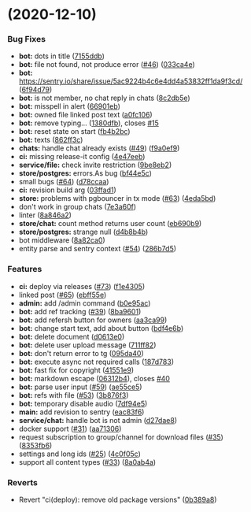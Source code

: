 #  (2020-12-10)


### Bug Fixes

* **bot:** dots in title ([7155ddb](https://github.com/bots-house/share-file-bot/commit/7155ddb7953c2c80c4ea77f363ea658ce4e67261))
* **bot:** file not found, not produce error ([#46](https://github.com/bots-house/share-file-bot/issues/46)) ([033ca4e](https://github.com/bots-house/share-file-bot/commit/033ca4eed997832cb026e65edd0a6159477a4375))
* **bot:** https://sentry.io/share/issue/5ac9224b4c6e4dd4a53832ff1da9f3cd/ ([6f94d79](https://github.com/bots-house/share-file-bot/commit/6f94d79d083b6641159ae34af0f6c09e9c642301))
* **bot:** is not member, no chat reply in chats ([8c2db5e](https://github.com/bots-house/share-file-bot/commit/8c2db5e2d207d7ab0872c5d1c9931827ebeeb777))
* **bot:** misspell in alert ([66901eb](https://github.com/bots-house/share-file-bot/commit/66901eb0548fb053e1d0849329fe71df9aac8d59))
* **bot:** owned file linked post text ([a0fc106](https://github.com/bots-house/share-file-bot/commit/a0fc106541ea6dc72d96774f1954cec493d89557))
* **bot:** remove typing... ([1380dfb](https://github.com/bots-house/share-file-bot/commit/1380dfbd690858d177dacda0c234c4220a799a6d)), closes [#15](https://github.com/bots-house/share-file-bot/issues/15)
* **bot:** reset state on start ([fb4b2bc](https://github.com/bots-house/share-file-bot/commit/fb4b2bc916666a7b771cce4a1c258c99cb521981))
* **bot:** texts ([862ff3c](https://github.com/bots-house/share-file-bot/commit/862ff3c123449f92039d4ce3e11adc47f18e6cbe))
* **chats:** handle chat already exists ([#49](https://github.com/bots-house/share-file-bot/issues/49)) ([f9a0ef9](https://github.com/bots-house/share-file-bot/commit/f9a0ef96bdac67a89a7210044a53357366e127b7))
* **ci:** missing release-it config ([4e47eeb](https://github.com/bots-house/share-file-bot/commit/4e47eeba6e9e246b539588d028e1e6c622504477))
* **service/file:** check invite restriction ([9be8eb2](https://github.com/bots-house/share-file-bot/commit/9be8eb297435d03bb6c9114ea0ba0591e813b2c5))
* **store/postgres:** errors.As bug ([bf44e5c](https://github.com/bots-house/share-file-bot/commit/bf44e5c6ca03100c6ed68298165a7c9304e01afe))
* small bugs ([#64](https://github.com/bots-house/share-file-bot/issues/64)) ([d78ccaa](https://github.com/bots-house/share-file-bot/commit/d78ccaa7a495005e423dcdb7d8e3b95d6f9109d6))
* **ci:** revision build arg ([03ffad1](https://github.com/bots-house/share-file-bot/commit/03ffad145c61048b653c5db6512a50492991bc19))
* **store:** problems with pgbouncer in tx mode ([#63](https://github.com/bots-house/share-file-bot/issues/63)) ([4eda5bd](https://github.com/bots-house/share-file-bot/commit/4eda5bd1612b7ae3a8013adebb3bcecca1130c13))
* don't work in group chats ([7e3a60f](https://github.com/bots-house/share-file-bot/commit/7e3a60f342f6c0aa4855aef2c58cdc7221da119b))
* linter ([8a846a2](https://github.com/bots-house/share-file-bot/commit/8a846a239e95a2e54413f7eb6930051c0c2be30a))
* **store/chat:** count method returns user count ([eb690b9](https://github.com/bots-house/share-file-bot/commit/eb690b9257084be39d993742d3ba3aa9dd06394d))
* **store/postgres:** strange null ([d4b8b4b](https://github.com/bots-house/share-file-bot/commit/d4b8b4b887ac6188fd726b6d33e0a3f5b6d94570))
* bot middleware ([8a82ca0](https://github.com/bots-house/share-file-bot/commit/8a82ca074954c8f3c91dad62304bb5652e3ddc92))
* entity parse and sentry context  ([#54](https://github.com/bots-house/share-file-bot/issues/54)) ([286b7d5](https://github.com/bots-house/share-file-bot/commit/286b7d5830322fb69ca11267981fc7a6e0bb3b98))


### Features

* **ci:** deploy via releases ([#73](https://github.com/bots-house/share-file-bot/issues/73)) ([f1e4305](https://github.com/bots-house/share-file-bot/commit/f1e4305be1bc36823c00c18c67bea8c7613b7eba))
* linked post ([#65](https://github.com/bots-house/share-file-bot/issues/65)) ([ebff55e](https://github.com/bots-house/share-file-bot/commit/ebff55e09c277a84838ba7c8bb9056fbdf052d01))
* **admin:** add /admin command ([b0e95ac](https://github.com/bots-house/share-file-bot/commit/b0e95ac62bcd200813ee0794883fa32085a88264))
* **bot:** add ref tracking ([#39](https://github.com/bots-house/share-file-bot/issues/39)) ([8ba9601](https://github.com/bots-house/share-file-bot/commit/8ba960165246a550a9a692c4cfd7e42c1bbde555))
* **bot:** add refersh button for owners ([aa3ca99](https://github.com/bots-house/share-file-bot/commit/aa3ca998312a49b76938e4304c1d1d024ba1682c))
* **bot:** change start text, add about button ([bdf4e6b](https://github.com/bots-house/share-file-bot/commit/bdf4e6bdcf312d6e55e30229e370698038a375f2))
* **bot:** delete document ([d0613e0](https://github.com/bots-house/share-file-bot/commit/d0613e08116bad666926b1e78eab9484ef201526))
* **bot:** delete user upload message ([711ff82](https://github.com/bots-house/share-file-bot/commit/711ff82076bf87304ce5c01b3f8373b4cd4274a8))
* **bot:** don't return error to tg ([095da40](https://github.com/bots-house/share-file-bot/commit/095da40c8cf54b6f60ae18368b61eab45d192043))
* **bot:** execute async not required calls ([187d783](https://github.com/bots-house/share-file-bot/commit/187d78344dd5b25e56708f5c0904e65482eee803))
* **bot:** fast fix for copyright ([41551e9](https://github.com/bots-house/share-file-bot/commit/41551e99506addaeefd30c0152f91f91a18d26f1))
* **bot:** markdown escape ([06312b4](https://github.com/bots-house/share-file-bot/commit/06312b45c758f584a1dd90144e5185deda27dee3)), closes [#40](https://github.com/bots-house/share-file-bot/issues/40)
* **bot:** parse user input ([#59](https://github.com/bots-house/share-file-bot/issues/59)) ([ae55ce5](https://github.com/bots-house/share-file-bot/commit/ae55ce5d43d5fee7d748e35d6fe5c8431e11dd7f))
* **bot:** refs with file ([#53](https://github.com/bots-house/share-file-bot/issues/53)) ([3b876f3](https://github.com/bots-house/share-file-bot/commit/3b876f397ed92cab7facba43a47ea4b61fd4a417))
* **bot:** temporary disable audio ([7df94e5](https://github.com/bots-house/share-file-bot/commit/7df94e57bbffe270445ff93578888ed71396a461))
* **main:** add revision to sentry ([eac83f6](https://github.com/bots-house/share-file-bot/commit/eac83f6cc1d547b0b1db340f3838cfc46912a7f0))
* **service/chat:** handle bot is not admin ([d27dae8](https://github.com/bots-house/share-file-bot/commit/d27dae8e21c6ec494a76889d5f8330db01634690))
* docker support  ([#31](https://github.com/bots-house/share-file-bot/issues/31)) ([aa71306](https://github.com/bots-house/share-file-bot/commit/aa71306f59252fad71c0cf216803dd8239b0a31c))
* request subscription to group/channel for download files ([#35](https://github.com/bots-house/share-file-bot/issues/35)) ([8353fb6](https://github.com/bots-house/share-file-bot/commit/8353fb6127d271466feae9189849ed85233dcb22))
* settings and long ids ([#25](https://github.com/bots-house/share-file-bot/issues/25)) ([4c0f05c](https://github.com/bots-house/share-file-bot/commit/4c0f05c458a850687df9a9348a02378bb7a3631b))
* support all content types  ([#33](https://github.com/bots-house/share-file-bot/issues/33)) ([8a0ab4a](https://github.com/bots-house/share-file-bot/commit/8a0ab4a566c9407b06b6265a759e4917fa4dd3c9))


### Reverts

* Revert "ci(deploy): remove old package versions" ([0b389a8](https://github.com/bots-house/share-file-bot/commit/0b389a8e27d9f33dc8150ed92983357168c6b374))

